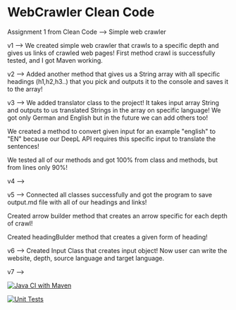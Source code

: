 # WebCrawler Clean Code
 Assignment 1 from Clean Code --> Simple web crawler

v1 -->  We created simple web crawler that crawls to a specific depth and gives us links of crawled web pages!
        First method crawl is successfully tested, and I got Maven working.
        
v2 --> Added another method that gives us a String array with all specific headings (h1,h2,h3..) that you pick and outputs it to the console and saves it to the array!

v3 --> We added translator class to the project! It takes input array String and outputs to us translated Strings in the array on specific language! We got only German and English but in the future we can add others too!

We created a method to convert given input for an example "english" to "EN" because our DeepL API requires this specific input to translate the sentences!

We tested all of our methods and got 100% from class and methods, but from lines only 90%!

v4 -->

v5 --> Connected all classes successfully and got the program to save output.md file with all of our headings and links!

Created arrow builder method that creates an arrow specific for each depth of crawl!

Created headingBulder method that creates a given form of heading!

v6 --> Created Input Class that creates input object! Now user can write the website, depth, source language and target language.

v7 -->

[![Java CI with Maven](https://github.com/aoksy1/WebCrawler-Clean-Code/actions/workflows/maven.yml/badge.svg?branch=main)](https://github.com/aoksy1/WebCrawler-Clean-Code/actions/workflows/maven.yml)

[![Unit Tests](https://github.com/aoksy1/WebCrawler-Clean-Code/actions/workflows/maven.yml/badge.svg)](https://github.com/aoksy1/WebCrawler-Clean-Code/actions/workflows/maven.yml)
